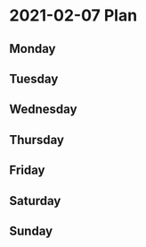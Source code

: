 # 2021-02-07 Plan

## Monday

## Tuesday

## Wednesday

## Thursday

## Friday

## Saturday 

## Sunday